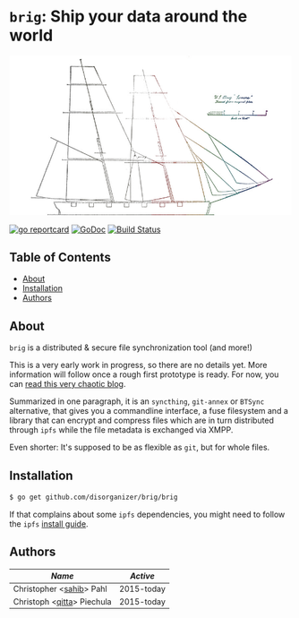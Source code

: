 # ``brig``: Ship your data around the world

![a somewhat gay brig](https://raw.githubusercontent.com/disorganizer/blog/master/static/img/brig.png)

[![go reportcard](https://goreportcard.com/badge/github.com/disorganizer/brig)](https://goreportcard.com/report/github.com/disorganizer/brig)
[![GoDoc](https://godoc.org/github.com/disorganizer/brig?status.svg)](https://godoc.org/github.com/disorganizer/brig)
[![Build Status](https://travis-ci.org/disorganizer/brig.svg?branch=master)](https://travis-ci.org/disorganizer/brig)

## Table of Contents

- [About](#about)
- [Installation](#installation)
- [Authors](#authors)

## About

``brig`` is a distributed & secure file synchronization tool (and more!)

This is a very early work in progress, so there are no details yet.
More information will follow once a rough first prototype is ready.
For now, you can [read this very chaotic blog](https://disorganizer.github.io/blog/).

Summarized in one paragraph, it is an ``syncthing``, ``git-annex`` or
``BTSync`` alternative, that gives you a commandline interface, a fuse
filesystem and a library that can encrypt and compress files which are in turn
distributed through ``ipfs`` while the file metadata is exchanged via XMPP.

Even shorter: It's supposed to be as flexible as ``git``, but for whole files.

## Installation

```bash
$ go get github.com/disorganizer/brig/brig
```

If that complains about some ``ipfs`` dependencies, you might need to follow the ``ipfs`` [install guide](https://github.com/ipfs/go-ipfs#build-from-source).

## Authors

| *Name*                                                 | *Active*   |
|--------------------------------------------------------|------------|
| Christopher <[sahib](https://github.com/sahib)> Pahl   | 2015-today |
| Christoph <[qitta](https://github.com/qitta)> Piechula | 2015-today |
